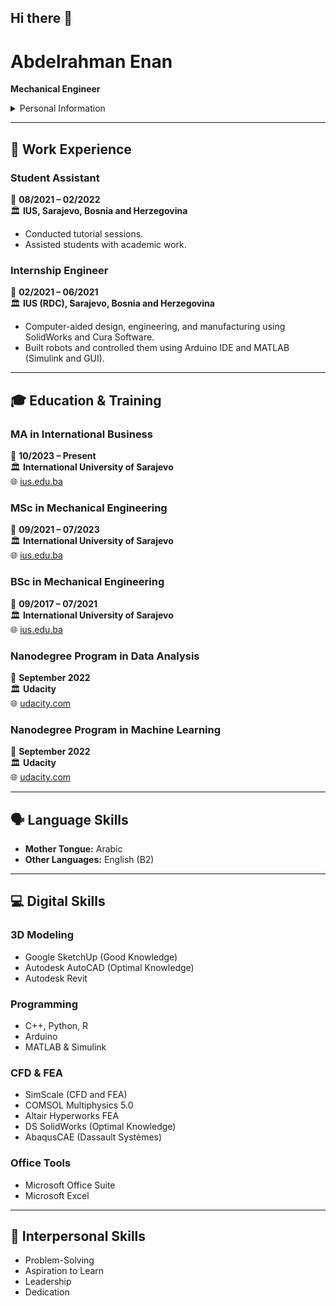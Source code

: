 ## Hi there 👋

<!--
**AbdelrahmanEnan/AbdelrahmanEnan** is a ✨ _special_ ✨ repository because its `README.md` (this file) appears on your GitHub profile.

Here are some ideas to get you started:

- 🔭 I’m currently working on ...
- 🌱 I’m currently learning ...
- 👯 I’m looking to collaborate on ...
- 🤔 I’m looking for help with ...
- 💬 Ask me about ...
- 📫 How to reach me: ...
- 😄 Pronouns: ...
- ⚡ Fun fact: ...

<details>
<summary>
Installation
</summary>

## Installation
</details>

-->
# Abdelrahman Enan
**Mechanical Engineer**

<details>
  <summary>
    Personal Information
  </summary>
  ##  Personal Information
  📍 **Address:** Ferhat paše, Sokolovića, 71210, Sarajevo, Bosnia and Herzegovina  
  
  📧 **Email:** [a.enan7140@gmail.com](mailto:a.enan7140@gmail.com)  
  
  📞 **Phone:** (+387) 62475928  
  
  🔗 **GitHub:** [github.com/AbdelrahmanEnan](https://github.com/AbdelrahmanEnan)  
  
  🔗 **LinkedIn:** [linkedin.com/in/abdelrahman-enan-7405b6161](https://www.linkedin.com/in/abdelrahman-enan-7405b6161)  
  
  🎂 **Date of Birth:** 14/07/1997  
  
  🌍 **Nationality:** Egyptian  
</details>




---

## 🏢 Work Experience

### **Student Assistant**  
📅 **08/2021 – 02/2022**  
🏛️ **IUS, Sarajevo, Bosnia and Herzegovina**  
- Conducted tutorial sessions.
- Assisted students with academic work.

### **Internship Engineer**  
📅 **02/2021 – 06/2021**  
🏛️ **IUS (RDC), Sarajevo, Bosnia and Herzegovina**  
- Computer-aided design, engineering, and manufacturing using SolidWorks and Cura Software.
- Built robots and controlled them using Arduino IDE and MATLAB (Simulink and GUI).

---

## 🎓 Education & Training

### **MA in International Business**  
📅 **10/2023 – Present**  
🏛️ **International University of Sarajevo**  
🌐 [ius.edu.ba](http://www.ius.edu.ba/)

### **MSc in Mechanical Engineering**  
📅 **09/2021 – 07/2023**  
🏛️ **International University of Sarajevo**  
🌐 [ius.edu.ba](http://www.ius.edu.ba/)

### **BSc in Mechanical Engineering**  
📅 **09/2017 – 07/2021**  
🏛️ **International University of Sarajevo**  
🌐 [ius.edu.ba](http://www.ius.edu.ba/)

### **Nanodegree Program in Data Analysis**  
📅 **September 2022**  
🏛️ **Udacity**  
🌐 [udacity.com](https://www.udacity.com/)

### **Nanodegree Program in Machine Learning**  
📅 **September 2022**  
🏛️ **Udacity**  
🌐 [udacity.com](https://www.udacity.com/)

---

## 🗣 Language Skills

- **Mother Tongue:** Arabic  
- **Other Languages:** English (B2)  

---

## 💻 Digital Skills

### **3D Modeling**
- Google SketchUp (Good Knowledge)
- Autodesk AutoCAD (Optimal Knowledge)
- Autodesk Revit

### **Programming**
- C++, Python, R
- Arduino
- MATLAB & Simulink

### **CFD & FEA**
- SimScale (CFD and FEA)
- COMSOL Multiphysics 5.0
- Altair Hyperworks FEA
- DS SolidWorks (Optimal Knowledge)
- AbaqusCAE (Dassault Systèmes)

### **Office Tools**
- Microsoft Office Suite
- Microsoft Excel

---

## 🤝 Interpersonal Skills

- Problem-Solving
- Aspiration to Learn
- Leadership
- Dedication
